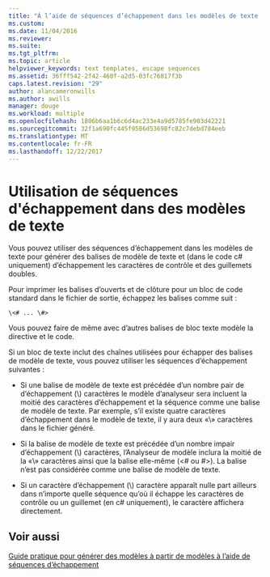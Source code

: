 ```yaml
---
title: "À l’aide de séquences d’échappement dans les modèles de texte | Documents Microsoft"
ms.custom: 
ms.date: 11/04/2016
ms.reviewer: 
ms.suite: 
ms.tgt_pltfrm: 
ms.topic: article
helpviewer_keywords: text templates, escape sequences
ms.assetid: 36fff542-2f42-460f-a2d5-03fc76817f3b
caps.latest.revision: "29"
author: alancameronwills
ms.author: awills
manager: douge
ms.workload: multiple
ms.openlocfilehash: 1806b6aa1b6c6d4ac233e4a9d5785fe903d42221
ms.sourcegitcommit: 32f1a690fc445f9586d53698fc82c7debd784eeb
ms.translationtype: MT
ms.contentlocale: fr-FR
ms.lasthandoff: 12/22/2017
---
```

# <a name="using-escape-sequences-in-text-templates"></a>Utilisation de séquences d'échappement dans des modèles de texte
Vous pouvez utiliser des séquences d’échappement dans les modèles de texte pour générer des balises de modèle de texte et (dans le code c# uniquement) d’échappement les caractères de contrôle et des guillemets doubles.  
  
 Pour imprimer les balises d’ouverts et de clôture pour un bloc de code standard dans le fichier de sortie, échappez les balises comme suit :  
  
```  
\<# ... \#>  
```  
  
 Vous pouvez faire de même avec d’autres balises de bloc texte modèle la directive et le code.  
  
 Si un bloc de texte inclut des chaînes utilisées pour échapper des balises de modèle de texte, vous pouvez utiliser les séquences d’échappement suivantes :  
  
-   Si une balise de modèle de texte est précédée d’un nombre pair de d’échappement (\\) caractères le modèle d’analyseur sera incluent la moitié des caractères d’échappement et la séquence comme une balise de modèle de texte. Par exemple, s’il existe quatre caractères d’échappement dans le modèle de texte, il y aura deux «\\» caractères dans le fichier généré.  
  
-   Si la balise de modèle de texte est précédée d’un nombre impair d’échappement (\\) caractères, l’Analyseur de modèle inclura la moitié de la «\\» caractères ainsi que la balise elle-même (\<# ou #>). La balise n’est pas considérée comme une balise de modèle de texte.  
  
-   Si un caractère d’échappement (\\) caractère apparaît nulle part ailleurs dans n’importe quelle séquence qu’où il échappe les caractères de contrôle ou un guillemet (en c# uniquement), le caractère affichera directement.  
  
## <a name="see-also"></a>Voir aussi  
 [Guide pratique pour générer des modèles à partir de modèles à l’aide de séquences d’échappement](../modeling/how-to-generate-templates-from-templates-by-using-escape-sequences.md)